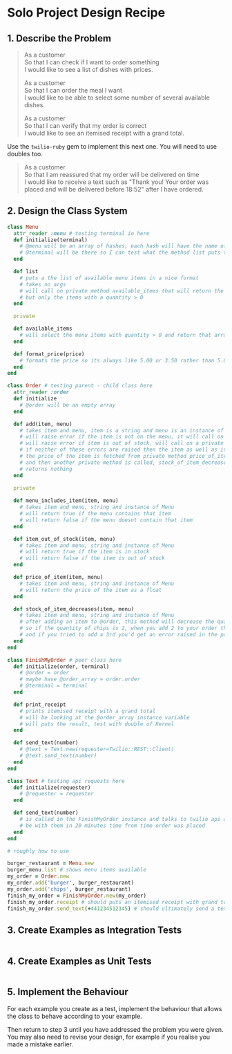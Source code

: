 # Solo Project Design Recipe

## 1. Describe the Problem
 
> As a customer  
> So that I can check if I want to order something  
> I would like to see a list of dishes with prices.
> 
> As a customer  
> So that I can order the meal I want  
> I would like to be able to select some number of several available dishes.
> 
> As a customer  
> So that I can verify that my order is correct  
> I would like to see an itemised receipt with a grand total.

Use the `twilio-ruby` gem to implement this next one. You will need to use
doubles too.

> As a customer  
> So that I am reassured that my order will be delivered on time  
> I would like to receive a text such as "Thank you! Your order was placed and
> will be delivered before 18:52" after I have ordered.


## 2. Design the Class System

```ruby
class Menu
  attr_reader :menu # testing terminal io here
  def initialize(terminal)
    # @menu will be an array of hashes, each hash will have the name of the item, the price and quantity
    # @terminal will be there so I can test what the method list puts to the terminal
  end 

  def list 
    # puts a the list of available menu items in a nice format
    # takes no args
    # will call on private method available_items that will return the @menu     
    # but only the items with a quantity > 0
  end

  private

  def available_items
    # will select the menu items with quantity > 0 and return that array
  end

  def format_price(price)
    # formats the price so its always like 5.00 or 3.50 rather than 5.0 or 3.5
  end
end

class Order # testing parent - child class here
  attr_reader :order
  def initialize
    # @order will be an empty array
  end

  def add(item, menu)
    # takes item and menu, item is a string and menu is an instance of the Menu class
    # will raise error if the item is not on the menu, it will call on a private method menu_includes_item(item, menu)
    # will raise error if item is out of stock, will call on a private method item_out_of_stock(item, menu)
    # if neither of these errors are raised then the item as well as its price is << onto the @order array
    # the price of the item is fetched from private method price_of_item(item, menu)
    # and then another private method is called, stock_of_item_decreases(item, menu)
    # returns nothing
  end
  
  private

  def menu_includes_item(item, menu)
    # takes item and menu, string and instance of Menu
    # will return true if the menu contains that item
    # will return false if the menu doesnt contain that item
  end

  def item_out_of_stock(item, menu)
    # takes item and menu, string and instance of Menu
    # will return true if the item is in stock
    # will return false if the item is out of stock
  end

  def price_of_item(item, menu)
    # takes item and menu, string and instance of Menu
    # will return the price of the item as a float
  end

  def stock_of_item_decreases(item, menu)
    # takes item and menu, string and instance of Menu
    # after adding an item to @order, this method will decrease the quantity of the that item in the menu instance
    # so if the quantity of chips is 2, when you add 2 to your order the quantity will then be 0
    # and if you tried to add a 3rd you'd get an error raised in the public add method that its out of stock
  end
end

class FinishMyOrder # peer class here
  def initialize(order, terminal)
    # @order = order
    # maybe have @order_array = order.order
    # @terminal = terminal
  end

  def print_receipt
    # prints itemised receipt with a grand total
    # will be looking at the @order_array instance variable
    # will puts the result, test with double of Kernel
  end 

  def send_text(number)
    # @text = Text.new(requester=Twilio::REST::Client)
    # @text.send_text(number)
  end
end

class Text # testing api requests here
  def initialize(requester)
    # @requester = requester 
  end 

  def send_text(number)
    # is called in the FinishMyOrder instance and talks to twilio api and sends text to say order will 
    # be with them in 20 minutes time from time order was placed
  end 
end

# roughly how to use

burger_restaurant = Menu.new
burger_menu.list # shows menu items available
my_order = Order.new
my_order.add('burger', burger_restaurant)
my_order.add('chips', burger_restaurant)
finish_my_order = FinishMyOrder.new(my_order)
finish_my_order.receipt # should puts an itemised receipt with grand total
finish_my_order.send_text(+441234512345) # should ultimately send a text to the user that their order will be ready in 20 minutes time

```
 
## 3. Create Examples as Integration Tests
 
```ruby

```
 
## 4. Create Examples as Unit Tests
 
```ruby


```
 
## 5. Implement the Behaviour
 
For each example you create as a test, implement the behaviour that allows the
class to behave according to your example.
 
Then return to step 3 until you have addressed the problem you were given. You
may also need to revise your design, for example if you realise you made a
mistake earlier.
